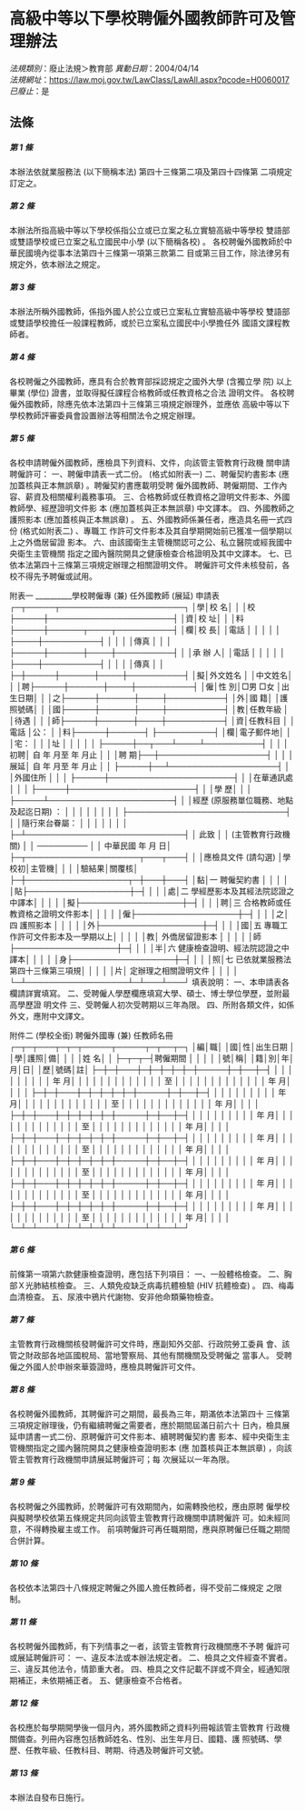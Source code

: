 # 高級中等以下學校聘僱外國教師許可及管理辦法

*法規類別*：廢止法規＞教育部
*異動日期*：2004/04/14  
*法規網址*：https://law.moj.gov.tw/LawClass/LawAll.aspx?pcode=H0060017
*已廢止*：是


## 法條
##### 第 1 條
本辦法依就業服務法 (以下簡稱本法) 第四十三條第二項及第四十四條第
二項規定訂定之。

##### 第 2 條
本辦法所指高級中等以下學校係指公立或已立案之私立實驗高級中等學校
雙語部或雙語學校或已立案之私立國民中小學 (以下簡稱各校) 。
各校聘僱外國教師於中華民國境內從事本法第四十三條第一項第三款第二
目或第三目工作，除法律另有規定外，依本辦法之規定。

##### 第 3 條
本辦法所稱外國教師，係指外國人於公立或已立案私立實驗高級中等學校
雙語部或雙語學校擔任一般課程教師，或於已立案私立國民中小學擔任外
國語文課程教師者。

##### 第 4 條
各校聘僱之外國教師，應具有合於教育部採認規定之國外大學 (含獨立學
院) 以上畢業 (學位) 證書，並取得擬任課程合格教師或任教資格之合法
證明文件。
各校聘僱外國教師，除應先依本法第四十三條第三項規定辦理外，並應依
高級中等以下學校教師評審委員會設置辦法等相關法令之規定辦理。

##### 第 5 條
各校申請聘僱外國教師，應檢具下列資料、文件，向該管主管教育行政機
關申請聘僱許可：
一、聘僱申請表一式二份。 (格式如附表一)
二、聘僱契約書影本 (應加蓋核與正本無誤章) 。聘僱契約書應載明受聘
    僱外國教師、聘僱期間、工作內容、薪資及相關權利義務事項。
三、合格教師或任教資格之證明文件影本、外國教師學、經歷證明文件影
    本 (應加蓋核與正本無誤章) 中文譯本。
四、外國教師之護照影本 (應加蓋核與正本無誤章) 。
五、外國教師係兼任者，應造具名冊一式四份 (格式如附表二) 、專職工
    作許可文件影本及其自學期開始前已獲准一個學期以上之外僑居留證
    影本。
六、由該國衛生主管機關認可之公、私立醫院或經我國中央衛生主管機關
    指定之國內醫院開具之健康檢查合格證明及其中文譯本。
七、已依本法第四十三條第三項規定辦理之相關證明文件。
聘僱許可文件未核發前，各校不得先予聘僱或試用。

附表一
      __________學校聘僱專 (兼) 任外國教師 (展延) 申請表
┌─┬─────┬──────────────────────┐
│學│校      名│                                            │
│校├─────┼──────────────────────┤
│資│校      址│                                            │
│料├─────┼──────┬────┬──────────┤
│欄│校      長│            │電話    │                    │
│  │          │            ├────┼──────────┤
│  │          │            │傳真    │                    │
│  ├─────┼──────┼────┼──────────┤
│  │承  辦  人│            │電話    │                    │
│  │          │            ├────┼──────────┤
│  │          │            │傳真    │                    │
├─┼─────┼──────┼────┼──────────┤
│擬│外文姓名  │            │中文姓名│                    │
│聘├─────┼──────┼────┼──────────┤
│僱│性      別│□男  □女  │出生日期│                    │
│之├─────┼──────┼────┼──────────┤
│外│國      籍│            │護照號碼│                    │
│國├─────┼──────┼────┼──────────┤
│教│任教年級  │            │待遇    │                    │
│師├─────┼──────┼────┼──────────┤
│資│任教科目  │            │電話    │公：                │
│料├─────┼──────┤        ├──────────┤
│欄│電子郵件地│            │        │宅：                │
│  │址        │            │        │                    │
│  ├─────┼──┬───┴────┴──────────┤
│  │          │初聘│    自    年    月至    年    月止    │
│  │聘      期├──┼───────────────────┤
│  │          │展延│    自    年    月至    年    月止    │
│  ├─────┼──┴───────────────────┤
│  │外國住所  │                                            │
│  ├─────┼──────────────────────┤
│  │在華通訊處│                                            │
│  ├─────┼──────────────────────┤
│  │學      歷│                                            │
│  ├─────┴──────────────────────┤
│  │經歷 (原服務單位職務、地點及起迄日期) ：                │
│  │                                                        │
│  │                                                        │
│  ├────────────────────────────┤
│  │隨行來台眷屬：                                          │
│  │                                                        │
│  │                                                        │
├─┴────────────────────────────┤
│        此致                                                │
│     (主管教育行政機關)                                     │
│     ─────────                                     │
│                                        中華民國  年  月  日│
├─┬────────────────────┬───┬───┤
│  │應檢具文件 (請勾選)                     │學校初│主管機│
│  │                                        │驗結果│關覆核│
├─┼──────────────────┬─┼───┼───┤
│黏│一  聘僱契約書                      │  │      │      │
│貼├──────────────────┼─┤      │      │
│處│二  學經歷影本及其經法院認證之中譯本│  │      │      │
│擬├──────────────────┼─┤      │      │
│聘│三  合格教師或任教資格之證明文件影本│  │      │      │
│僱├──────────────────┼─┤      │      │
│之│四  護照影本                        │  │      │      │
│外├──────────────────┼─┤      │      │
│國│五  專職工作許可文件影本及一學期以上│  │      │      │
│教│    外僑居留證影本                  │  │      │      │
│師├──────────────────┼─┤      │      │
│半│六  健康檢查證明、經法院認證之中譯本│  │      │      │
│身├──────────────────┼─┤      │      │
│照│七  已依就業服務法第四十三條第三項規│  │      │      │
│片│    定辦理之相關證明文件            │  │      │      │
└─┴──────────────────┴─┴───┴───┘
填表說明：
一、本申請表各欄請詳實填寫。
二、受聘僱人學歷欄應填寫大學、碩士、博士學位學歷，並附最高學歷證
    明文件
三、受聘僱人初次受聘期以三年為限。
四、所附各類文件，如係外文，應附中文譯文。

附件二   (學校全銜) 聘僱外國專 (兼) 任教師名冊
┌─┬─┬───┬─┬─┬─────┬─────┬─┬──┬─┐
│編│職│      │國│性│出生日期  │          │學│護照│備│
│  │  │姓  名│  │  ├─┬─┬─┤聘僱期間  │  │    │  │
│號│稱│      │籍│別│年│月│日│          │歷│號碼│註│
├─┼─┼───┼─┼─┼─┼─┼─┼─────┼─┼──┼─┤
│  │  │      │  │  │  │  │  │  年    月│  │    │  │
│  │  │      │  │  │  │  │  │    至    │  │    │  │
│  │  │      │  │  │  │  │  │  年    月│  │    │  │
├─┼─┼───┼─┼─┼─┼─┼─┼─────┼─┼──┼─┤
│  │  │      │  │  │  │  │  │  年    月│  │    │  │
│  │  │      │  │  │  │  │  │    至    │  │    │  │
│  │  │      │  │  │  │  │  │  年    月│  │    │  │
├─┼─┼───┼─┼─┼─┼─┼─┼─────┼─┼──┼─┤
│  │  │      │  │  │  │  │  │  年    月│  │    │  │
│  │  │      │  │  │  │  │  │    至    │  │    │  │
│  │  │      │  │  │  │  │  │  年    月│  │    │  │
├─┼─┼───┼─┼─┼─┼─┼─┼─────┼─┼──┼─┤
│  │  │      │  │  │  │  │  │  年    月│  │    │  │
│  │  │      │  │  │  │  │  │    至    │  │    │  │
│  │  │      │  │  │  │  │  │  年    月│  │    │  │
├─┼─┼───┼─┼─┼─┼─┼─┼─────┼─┼──┼─┤
│  │  │      │  │  │  │  │  │  年    月│  │    │  │
│  │  │      │  │  │  │  │  │    至    │  │    │  │
│  │  │      │  │  │  │  │  │  年    月│  │    │  │
├─┼─┼───┼─┼─┼─┼─┼─┼─────┼─┼──┼─┤
│  │  │      │  │  │  │  │  │  年    月│  │    │  │
│  │  │      │  │  │  │  │  │    至    │  │    │  │
│  │  │      │  │  │  │  │  │  年    月│  │    │  │
├─┼─┼───┼─┼─┼─┼─┼─┼─────┼─┼──┼─┤
│  │  │      │  │  │  │  │  │  年    月│  │    │  │
│  │  │      │  │  │  │  │  │    至    │  │    │  │
│  │  │      │  │  │  │  │  │  年    月│  │    │  │
└─┴─┴───┴─┴─┴─┴─┴─┴─────┴─┴──┴─┘


##### 第 6 條
前條第一項第六款健康檢查證明，應包括下列項目：
一、一般體格檢查。
二、胸部Ｘ光肺結核檢查。
三、人類免疫缺乏病毒抗體檢驗 (HIV 抗體檢查) 。
四、梅毒血清檢查。
五、尿液中鴉片代謝物、安非他命類藥物檢查。


##### 第 7 條
主管教育行政機關核發聘僱許可文件時，應副知外交部、行政院勞工委員
會、該管之財政部各地區國稅局、當地警察局、其他有關機關及受聘僱之
當事人。
受聘僱之外國人於申辦來華簽證時，應檢具聘僱許可文件。

##### 第 8 條
各校聘僱外國教師，其聘僱許可之期間，最長為三年，期滿依本法第四十
三條第三項規定辦理後，仍有繼續聘僱之需要者，應於期間屆滿日前六十
日內，檢具展延申請書一式二份、原聘僱許可文件影本、續聘聘僱契約書
影本、經中央衛生主管機關指定之國內醫院開具之健康檢查證明影本 (應
加蓋核與正本無誤章) ，向該管主管教育行政機關申請展延聘僱許可；每
次展延以一年為限。

##### 第 9 條
各校聘僱之外國教師，於聘僱許可有效期間內，如需轉換他校，應由原聘
僱學校與擬聘學校依第五條規定共同向該管主管教育行政機關申請聘僱許
可。如未經同意，不得轉換雇主或工作。
前項聘僱許可再任職期間，應與原聘僱已任職之期間合併計算。

##### 第 10 條
各校依本法第四十八條規定聘僱之外國人擔任教師者，得不受前二條規定
之限制。

##### 第 11 條
各校聘僱外國教師，有下列情事之一者，該管主管教育行政機關應不予聘
僱許可或展延聘僱許可：
一、違反本法或本辦法規定者。
二、檢具之文件經查不實者。
三、違反其他法令，情節重大者。
四、檢具之文件記載不詳或不齊全，經通知限期補正，未依期補正者。
五、健康檢查不合格者。


##### 第 12 條
各校應於每學期開學後一個月內，將外國教師之資料列冊報該管主管教育
行政機關備查。列冊內容應包括教師姓名、性別、出生年月日、國籍、護
照號碼、學歷、任教年級、任教科目、聘期、待遇及聘僱許可文號。

##### 第 13 條
本辦法自發布日施行。


